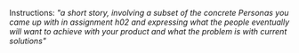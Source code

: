 Instructions: 
*"a short story, involving a subset of the concrete Personas you came up with in assignment h02 and expressing what the people eventually will want to achieve with your product and what the problem is with current solutions"*
